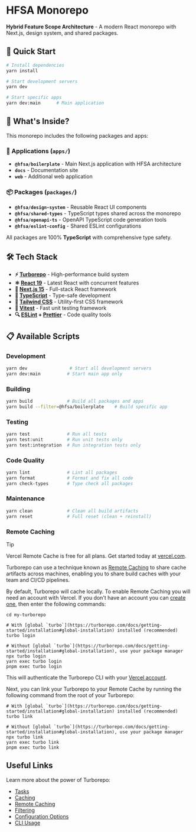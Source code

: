 # HFSA Monorepo

**Hybrid Feature Scope Architecture** - A modern React monorepo with Next.js, design system, and shared packages.

## 🚀 Quick Start

```bash
# Install dependencies
yarn install

# Start development servers
yarn dev

# Start specific apps
yarn dev:main      # Main application
```

## 📁 What's Inside?

This monorepo includes the following packages and apps:

### 🎯 Applications (`apps/`)

- **`@hfsa/boilerplate`** - Main Next.js application with HFSA architecture
- **`docs`** - Documentation site
- **`web`** - Additional web application

### 📦 Packages (`packages/`)

- **`@hfsa/design-system`** - Reusable React UI components
- **`@hfsa/shared-types`** - TypeScript types shared across the monorepo
- **`@hfsa/openapi-ts`** - OpenAPI TypeScript code generation tools
- **`@hfsa/eslint-config`** - Shared ESLint configurations

All packages are 100% **TypeScript** with comprehensive type safety.

## 🛠️ Tech Stack

- **⚡ [Turborepo](https://turborepo.org/)** - High-performance build system
- **⚛️ [React 19](https://react.dev/)** - Latest React with concurrent features
- **🔗 [Next.js 15](https://nextjs.org/)** - Full-stack React framework
- **📘 [TypeScript](https://typescriptlang.org/)** - Type-safe development
- **🎨 [Tailwind CSS](https://tailwindcss.com/)** - Utility-first CSS framework
- **🧪 [Vitest](https://vitest.dev/)** - Fast unit testing framework
- **🔍 [ESLint](https://eslint.org/) + [Prettier](https://prettier.io/)** - Code quality tools

## 📋 Available Scripts

### Development

```bash
yarn dev                # Start all development servers
yarn dev:main          # Start main app only
```

### Building

```bash
yarn build             # Build all packages and apps
yarn build --filter=@hfsa/boilerplate    # Build specific app
```

### Testing

```bash
yarn test              # Run all tests
yarn test:unit         # Run unit tests only
yarn test:integration  # Run integration tests only
```

### Code Quality

```bash
yarn lint              # Lint all packages
yarn format            # Format and fix all code
yarn check-types       # Type check all packages
```

### Maintenance

```bash
yarn clean             # Clean all build artifacts
yarn reset             # Full reset (clean + reinstall)
```

### Remote Caching

> [!TIP]
> Vercel Remote Cache is free for all plans. Get started today at [vercel.com](https://vercel.com/signup?/signup?utm_source=remote-cache-sdk&utm_campaign=free_remote_cache).

Turborepo can use a technique known as [Remote Caching](https://turborepo.com/docs/core-concepts/remote-caching) to share cache artifacts across machines, enabling you to share build caches with your team and CI/CD pipelines.

By default, Turborepo will cache locally. To enable Remote Caching you will need an account with Vercel. If you don't have an account you can [create one](https://vercel.com/signup?utm_source=turborepo-examples), then enter the following commands:

```
cd my-turborepo

# With [global `turbo`](https://turborepo.com/docs/getting-started/installation#global-installation) installed (recommended)
turbo login

# Without [global `turbo`](https://turborepo.com/docs/getting-started/installation#global-installation), use your package manager
npx turbo login
yarn exec turbo login
pnpm exec turbo login
```

This will authenticate the Turborepo CLI with your [Vercel account](https://vercel.com/docs/concepts/personal-accounts/overview).

Next, you can link your Turborepo to your Remote Cache by running the following command from the root of your Turborepo:

```
# With [global `turbo`](https://turborepo.com/docs/getting-started/installation#global-installation) installed (recommended)
turbo link

# Without [global `turbo`](https://turborepo.com/docs/getting-started/installation#global-installation), use your package manager
npx turbo link
yarn exec turbo link
pnpm exec turbo link
```

## Useful Links

Learn more about the power of Turborepo:

- [Tasks](https://turborepo.com/docs/crafting-your-repository/running-tasks)
- [Caching](https://turborepo.com/docs/crafting-your-repository/caching)
- [Remote Caching](https://turborepo.com/docs/core-concepts/remote-caching)
- [Filtering](https://turborepo.com/docs/crafting-your-repository/running-tasks#using-filters)
- [Configuration Options](https://turborepo.com/docs/reference/configuration)
- [CLI Usage](https://turborepo.com/docs/reference/command-line-reference)
